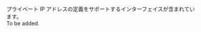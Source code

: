 <Namespace Name="Microsoft.Azure.Management.Network.Fluent.HasPrivateIPAddress.Definition">
  <Docs>
    <summary>プライベート IP アドレスの定義をサポートするインターフェイスが含まれています。</summary> 
    <remarks>To be added.</remarks>
  </Docs>
</Namespace>
